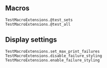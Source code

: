 ## Macros

```@docs
TestMacroExtensions.@test_sets
TestMacroExtensions.@test_all
```

## Display settings

```@docs
TestMacroExtensions.set_max_print_failures
TestMacroExtensions.disable_failure_styling
TestMacroExtensions.enable_failure_styling
```
